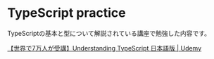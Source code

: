 # TypeScript practice

TypeScriptの基本と型について解説されている講座で勉強した内容です。

[【世界で7万人が受講】Understanding TypeScript 日本語版 | Udemy](https://www.udemy.com/course/understanding-typescript-jp/)
